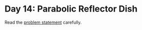 # Day 14: Parabolic Reflector Dish

Read the [problem statement](https://adventofcode.com/2023/day/14) carefully.